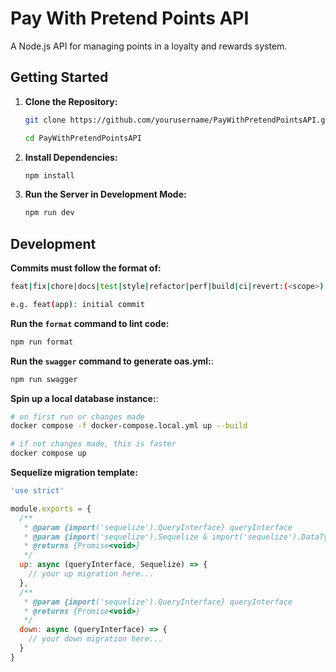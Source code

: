 # Pay With Pretend Points API

A Node.js API for managing points in a loyalty and rewards system.

## Getting Started

1. **Clone the Repository:**

   ```bash
   git clone https://github.com/yourusername/PayWithPretendPointsAPI.git

   cd PayWithPretendPointsAPI
   ```

2. **Install Dependencies:**

   ```bash
   npm install
   ```

3. **Run the Server in Development Mode:**

   ```bash
   npm run dev
   ```

## Development

**Commits must follow the format of:**

```bash
feat|fix|chore|docs|test|style|refactor|perf|build|ci|revert:(<scope>): "YOUR COMMIT MESSAGE"

e.g. feat(app): initial commit
```

**Run the `format` command to lint code:**

```bash
npm run format
```

**Run the `swagger` command to generate oas.yml:**:

```bash
npm run swagger
```

**Spin up a local database instance:**:

```bash
# on first run or changes made
docker compose -f docker-compose.local.yml up --build

# if not changes made, this is faster
docker compose up
```

**Sequelize migration template:**

```js
'use strict'

module.exports = {
  /**
   * @param {import('sequelize').QueryInterface} queryInterface
   * @param {import('sequelize').Sequelize & import('sequelize').DataTypes} Sequelize
   * @returns {Promise<void>}
   */
  up: async (queryInterface, Sequelize) => {
    // your up migration here...
  },
  /**
   * @param {import('sequelize').QueryInterface} queryInterface
   * @returns {Promise<void>}
   */
  down: async (queryInterface) => {
    // your down migration here...
  }
}
```
